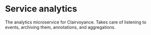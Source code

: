# Service analytics

The analytics microservice for Clairvoyance. Takes care of listening to events, archiving them, annotations, and aggregations.
